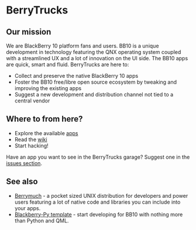 # BerryTrucks

## Our mission
We are BlackBerry 10 platform fans and users. BB10 is a unique development in technology featuring the QNX operating system coupled with a streamlined UX and a lot of innovation on the UI side. The BB10 apps are quick, smart and fluid. BerryTrucks are here to:

* Collect and preserve the native BlackBerry 10 apps
* Foster the BB10 free/libre open source ecosystem by tweaking and improving the existing apps
* Suggest a new development and distribution channel not tied to a central vendor

## Where to from here?

* Explore the available [apps](https://github.com/BerryTrucks)
* Read the [wiki](https://github.com/BerryTrucks/main/wiki)
* Start hacking!

Have an app you want to see in the BerryTrucks garage? Suggest one in the [issues section](https://github.com/BerryTrucks/main/issues).

## See also

* [Berrymuch](https://github.com/BerryFarm/berrymuch) - a pocket sized UNIX distribution for developers and power users featuring a lot of native code and libraries you can include into your apps.
* [Blackberry-Py template](https://github.com/BerryTrucks/blackberry-py-bootstrap) - start developing for BB10 with nothing more than Python and QML.
